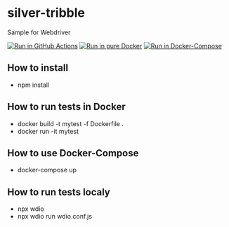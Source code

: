 # silver-tribble
Sample for Webdriver

[![Run in GitHub Actions](https://github.com/BurhanH/silver-tribble/actions/workflows/run-tests.yml/badge.svg)](https://github.com/BurhanH/silver-tribble/actions/workflows/run-tests.yml)
[![Run in pure Docker](https://github.com/BurhanH/silver-tribble/actions/workflows/run-tests-in-docker.yml/badge.svg)](https://github.com/BurhanH/silver-tribble/actions/workflows/run-tests-in-docker.yml)
[![Run in Docker-Compose](https://github.com/BurhanH/silver-tribble/actions/workflows/run-tests-in-docker-compose.yml/badge.svg)](https://github.com/BurhanH/silver-tribble/actions/workflows/run-tests-in-docker-compose.yml)

## How to install
- npm install

## How to run tests in Docker
- docker build -t mytest -f Dockerfile .
- docker run -it mytest

## How to use Docker-Compose
- docker-compose up

## How to run tests localy
- npx wdio
- npx wdio run wdio.conf.js
